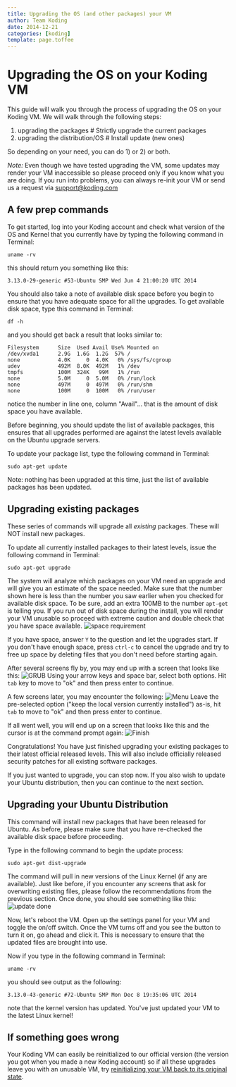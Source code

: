 ```yaml
---
title: Upgrading the OS (and other packages) your VM
author: Team Koding
date: 2014-12-21
categories: [koding]
template: page.toffee
---
```


# Upgrading the OS on your Koding VM

This guide will walk you through the process of upgrading the OS on your Koding VM. We will walk
through the following steps:
1. upgrading the packages              # Strictly upgrade the current packages
2. upgrading the distribution/OS       # Install update (new ones)

So depending on your need, you can do 1) or 2) or both.

*Note:* Even though we have tested upgrading the VM, some updates may render your VM inaccessible so
please proceed only if you know what you are doing. If you run into problems, you can always 
re-init your VM or send us a request via [support@koding.com](mailto:support@koding.com)


## A few prep commands
To get started, log into your Koding account and check what version of the OS and Kernel that
you currently have by typing the following command in Terminal:
```
uname -rv
```
this should return you something like this:
```
3.13.0-29-generic #53-Ubuntu SMP Wed Jun 4 21:00:20 UTC 2014
```

You should also take a note of available disk space before you begin to ensure that you have adequate
space for all the upgrades. To get available disk space, type this command in Terminal:
```
df -h
```
and you should get back a result that looks similar to:
```
Filesystem      Size  Used Avail Use% Mounted on
/dev/xvda1      2.9G  1.6G  1.2G  57% /
none            4.0K     0  4.0K   0% /sys/fs/cgroup
udev            492M  8.0K  492M   1% /dev
tmpfs           100M  324K   99M   1% /run
none            5.0M     0  5.0M   0% /run/lock
none            497M     0  497M   0% /run/shm
none            100M     0  100M   0% /run/user
```
notice the number in line one, column "Avail"... that is the amount of disk space you have available.

Before beginning, you should update the list of available packages, this ensures that all upgrades
performed are against the latest levels available on the Ubuntu upgrade servers.

To update your package list, type the following command in Terminal:
```
sudo apt-get update
```
Note: nothing has been upgraded at this time, just the list of available packages has been updated.

## Upgrading existing packages
These series of commands will upgrade all _existing_ packages. These will NOT install new packages.

To update all currently installed packages  to their latest levels, issue the following command in
Terminal:
```
sudo apt-get upgrade
```
The system will analyze which packages on your VM need an upgrade and will give you an estimate
of the space needed. Make sure that the number shown here is less than the number you saw earlier
when you checked for available disk space. To be sure, add an extra 100MB to the number `apt-get`
is telling you. If you run out of disk space during the install, you will render your VM unusable
so proceed with extreme caution and double check that you have space available.
![space requirement](upgradespace.png)

If you have space, answer `Y` to the question and let the upgrades start. If you don't have enough
space, press `ctrl-c` to cancel the upgrade and try to free up space by deleting files that you don't
need before starting again.

After several screens fly by, you may end up with a screen that looks like this:
![GRUB](grub.png)
Using your arrow keys and space bar, select both options. Hit `tab` key to move to "ok" and then press
enter to continue.

A few screens later, you may encounter the following:
![Menu](menu.png)
Leave the pre-selected option ("keep the local version currently installed") as-is, hit `tab` to move
to "ok" and then press enter to continue.

If all went well, you will end up on a screen that looks like this and the cursor is at the command
prompt again:
![Finish](finish.png)

Congratulations! You have just finished upgrading your existing packages to their latest official 
released levels. This will also include officially released security patches for all existing
software packages.

If you just wanted to upgrade, you can stop now. If you also wish to update your Ubuntu distribution,
 then you can continue to the next section.
 
## Upgrading your Ubuntu Distribution
This command will install new packages that have been released for Ubuntu. As before, please make
sure that you have re-checked the available disk space before proceeding.

Type in the following command to begin the update process:
```
sudo apt-get dist-upgrade
```
The command will pull in new versions of the Linux Kernel (if any are available). Just like before,
if you encounter any screens that ask for overwriting existing files, please follow the recommendations
from the previous section. Once done, you should see something like this:
![update done](update-done.png)

Now, let's reboot the VM. Open up the settings panel for your VM and toggle the on/off switch. Once 
the VM turns off and you see the button to turn it on, go ahead and click it. This is necessary
to ensure that the updated files are brought into use.

Now if you type in the following command in Terminal:
```
uname -rv
```
you should see output as the following:
```
3.13.0-43-generic #72-Ubuntu SMP Mon Dec 8 19:35:06 UTC 2014
```
note that the kernel version has updated. You've just updated your VM to the latest Linux
kernel!

## If something goes wrong
Your Koding VM can easily be reinitialized to our official version (the version you got when you 
made a new Koding account) so if all these upgrades leave you with an unusable VM, try [reinitializing
your VM back to its original state](http://learn.koding.com/faq/vm-reinit/).

